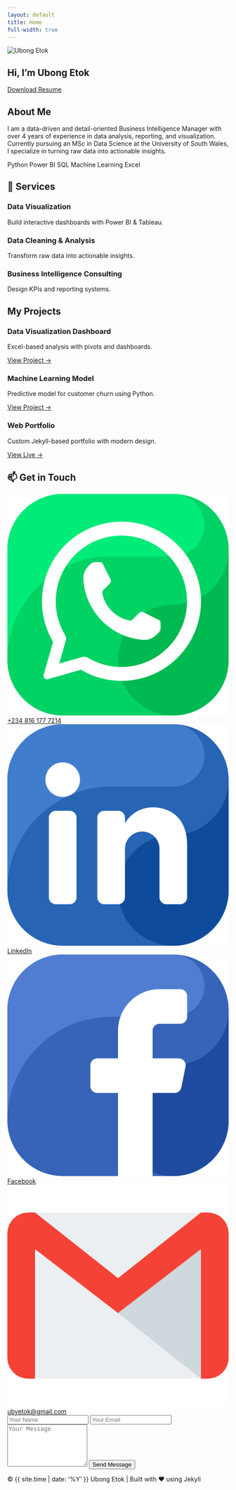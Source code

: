 ```yaml
---
layout: default
title: Home
full-width: true
---
```


<!-- HERO SECTION -->
<section class="hero">
  <div class="hero-content">
    <img src="/assets/img/profile.jpg" alt="Ubong Etok" class="hero-profile">
    <div class="hero-right">
      <h1>Hi, I’m <span>Ubong Etok</span></h1>
      <p id="typed"></p>
      <a href="/assets/Ubong_Etok_Resume.pdf" class="resume-btn" download>Download Resume</a>
    </div>
  </div>
</section>

<!-- ABOUT SECTION -->
<section id="about">
  <h2>About Me</h2>
  <p>
    I am a data-driven and detail-oriented Business Intelligence Manager with over 4 years of experience in data analysis, reporting, and visualization. 
    Currently pursuing an MSc in Data Science at the University of South Wales, I specialize in turning raw data into actionable insights.
  </p>

  <div class="skills">
    <span class="skill-badge">Python</span>
    <span class="skill-badge">Power BI</span>
    <span class="skill-badge">SQL</span>
    <span class="skill-badge">Machine Learning</span>
    <span class="skill-badge">Excel</span>
  </div>
</section>

<!-- SERVICES SECTION -->
<section id="services">
  <h2>💼 Services</h2>
  <div class="projects-grid">
    <div class="project-card">
      <h3>Data Visualization</h3>
      <p>Build interactive dashboards with Power BI & Tableau.</p>
    </div>
    <div class="project-card">
      <h3>Data Cleaning & Analysis</h3>
      <p>Transform raw data into actionable insights.</p>
    </div>
    <div class="project-card">
      <h3>Business Intelligence Consulting</h3>
      <p>Design KPIs and reporting systems.</p>
    </div>
  </div>
</section>

<!-- PROJECTS SECTION -->
<section id="projects">
  <h2>My Projects</h2>
  <div class="projects-grid">
    <div class="project-card">
      <h3>Data Visualization Dashboard</h3>
      <p>Excel-based analysis with pivots and dashboards.</p>
      <a href="https://github.com/xzibitetok/Xzibit-Sales-Analysis" target="_blank">View Project →</a>
    </div>
    <div class="project-card">
      <h3>Machine Learning Model</h3>
      <p>Predictive model for customer churn using Python.</p>
      <a href="https://github.com/xzibitetok/project2" target="_blank">View Project →</a>
    </div>
    <div class="project-card">
      <h3>Web Portfolio</h3>
      <p>Custom Jekyll-based portfolio with modern design.</p>
      <a href="https://xzibitetok.github.io" target="_blank">View Live →</a>
    </div>
  </div>
</section>

<!-- CONTACT SECTION -->
<section id="contact">
  <h2>📫 Get in Touch</h2>
  <div class="contact-grid">
    <div class="contact-card">
      <img src="/assets/img/whatsapp.png" alt="Whatsapp">
      <a href="https://wa.me/2348161777214" target="_blank">+234 816 177 7214</a>
    </div>
    <div class="contact-card">
      <img src="/assets/img/linkedin.png" alt="LinkedIn">
      <a href="https://www.linkedin.com/in/ubong-etok-56b4a0170/" target="_blank">LinkedIn</a>
    </div>
    <div class="contact-card">
      <img src="/assets/img/facebook.png" alt="Facebook">
      <a href="https://www.facebook.com/uby.etok.5" target="_blank">Facebook</a>
    </div>
    <div class="contact-card">
      <img src="/assets/img/email.png" alt="Email">
      <a href="mailto:ubyetok@gmail.com">ubyetok@gmail.com</a>
    </div>
  </div>

  <form action="https://formspree.io/f/xwpnkevb" method="POST">
    <input type="text" name="name" placeholder="Your Name" required>
    <input type="email" name="_replyto" placeholder="Your Email" required>
    <textarea name="message" rows="6" placeholder="Your Message" required></textarea>
    <button type="submit">Send Message</button>
  </form>
</section>

<!-- Footer -->
<footer>
  <p>&copy; {{ site.time | date: '%Y' }} Ubong Etok | Built with ❤️ using Jekyll</p>
</footer>

<!-- Typed.js -->
<script src="https://cdn.jsdelivr.net/npm/typed.js@2.0.12"></script>
<script>
  new Typed("#typed", {
    strings: ["Business Intelligence Manager", "Data Scientist", "Data Analyst", "ML Enthusiast"],
    typeSpeed: 70,
    backSpeed: 40,
    loop: true
  });
</script>

<!-- Particles.js -->
<script src="https://cdn.jsdelivr.net/particles.js/2.0.0/particles.min.js"></script>
<script>
  particlesJS.load('particles-js', '/assets/particles.json', function() {
    console.log('particles.js loaded');
  });
</script>
